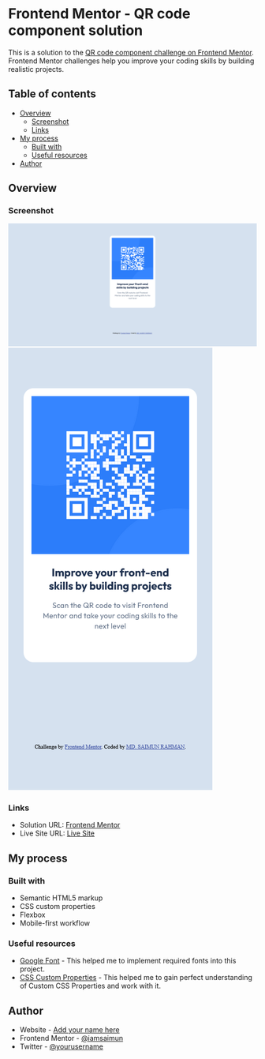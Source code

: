# Frontend Mentor - QR code component solution

This is a solution to the [QR code component challenge on Frontend Mentor](https://www.frontendmentor.io/challenges/qr-code-component-iux_sIO_H). Frontend Mentor challenges help you improve your coding skills by building realistic projects.

## Table of contents

- [Overview](#overview)
  - [Screenshot](#screenshot)
  - [Links](#links)
- [My process](#my-process)
  - [Built with](#built-with)
  - [Useful resources](#useful-resources)
- [Author](#author)

## Overview

### Screenshot

![](./screenshots/desktop-screenshot.png)
![](./screenshots/mobile-screenshot.png)

### Links

- Solution URL: [Frontend Mentor](https://www.frontendmentor.io/solutions/responsive-qr-code-component-8OysU3WfVi)
- Live Site URL: [Live Site](https://qr-code-component-tau-mauve.vercel.app/)

## My process

### Built with

- Semantic HTML5 markup
- CSS custom properties
- Flexbox
- Mobile-first workflow

### Useful resources

- [Google Font](https://fonts.google.com/specimen/Outfit) - This helped me to implement required fonts into this project.
- [CSS Custom Properties](https://www.geeksforgeeks.org/what-are-css-custom-properties/) - This helped me to gain perfect understanding of Custom CSS Properties and work with it.

## Author

- Website - [Add your name here](https://www.your-site.com)
- Frontend Mentor - [@iamsaimun](https://www.frontendmentor.io/profile/iamsaimun)
- Twitter - [@yourusername](https://www.twitter.com/yourusername)
